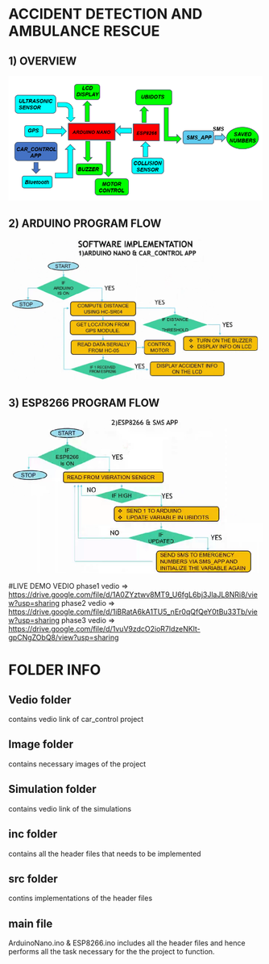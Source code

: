 # ACCIDENT DETECTION AND AMBULANCE RESCUE

## 1) OVERVIEW

![Overview of the project](https://github.com/Sampanna-T/Major_Project/blob/master/Images/Overview.png)

## 2) ARDUINO PROGRAM FLOW

![Flow of arduino program](https://github.com/Sampanna-T/Major_Project/blob/master/Images/ARDUINO_FLOW.png)

## 3) ESP8266 PROGRAM FLOW

![Floaw of ESP8266 program](https://github.com/Sampanna-T/Major_Project/blob/master/Images/ESP8266_FLOW.png)


#LIVE DEMO VEDIO
phase1 vedio => https://drive.google.com/file/d/1A0ZYztwv8MT9_U6fgL6bj3JlaJL8NRi8/view?usp=sharing
phase2 vedio => https://drive.google.com/file/d/1iBRatA6kA1TU5_nEr0qQfQeY0tBu33Tb/view?usp=sharing
phase3 vedio => https://drive.google.com/file/d/1vuV9zdcO2ioR7ldzeNKlt-gpCNgZObQ8/view?usp=sharing


# FOLDER INFO

## Vedio folder
contains vedio link of car_control project

## Image folder
contains necessary images of the project

## Simulation folder
contains vedio link of the simulations

## inc folder 
contains all the header files that needs to be implemented

## src folder
contins implementations of the header files

## main file
ArduinoNano.ino & ESP8266.ino includes all the header files and hence performs all the task necessary for the the project to function.

